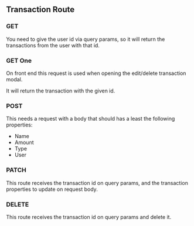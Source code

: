 ## Transaction Route

### GET
You need to give the user id via query params, so it will return the transactions from the user with that id.

### GET One
On front end this request is used when opening the edit/delete transaction modal.

It will return the transaction with the given id.

### POST
This needs a request with a body that should has a least the following properties:
 - Name
 - Amount
 - Type
 - User

### PATCH
This route receives the transaction id on query params, and the transaction properties to update on request body.

### DELETE 
This route receives the transaction id on query params and delete it.
